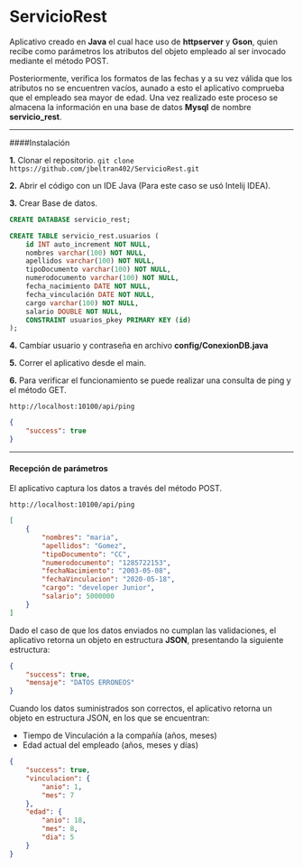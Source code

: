 # ServicioRest
Aplicativo creado en **Java** el cual hace uso de **httpserver** y **Gson**,  quien recibe como parámetros los atributos del objeto empleado al ser invocado mediante el método POST.

Posteriormente, verifica  los formatos de las fechas y a su vez  válida que los atributos no se encuentren vacíos, aunado a esto el aplicativo comprueba que el empleado sea mayor de edad. Una vez realizado este proceso se almacena la información en una base de datos **Mysql** de nombre **servicio_rest**.

------------

####Instalación

**1.** Clonar el repositorio.
`git clone https://github.com/jbeltran402/ServicioRest.git`

**2.** Abrir el código con un IDE Java (Para este caso se usó Intelij IDEA).

**3.** Crear Base de datos.
```sql
CREATE DATABASE servicio_rest;

CREATE TABLE servicio_rest.usuarios (
	id INT auto_increment NOT NULL,
	nombres varchar(100) NOT NULL,
	apellidos varchar(100) NOT NULL,
	tipoDocumento varchar(100) NOT NULL,
	numerodocumento varchar(100) NOT NULL,
	fecha_nacimiento DATE NOT NULL,
	fecha_vinculación DATE NOT NULL,
	cargo varchar(100) NOT NULL,
	salario DOUBLE NOT NULL,
	CONSTRAINT usuarios_pkey PRIMARY KEY (id)
);
```

**4.** Cambiar usuario y contraseña en archivo **config/ConexionDB.java**

**5.** Correr el aplicativo desde el main.

**6.** Para verificar el funcionamiento se puede realizar una consulta de ping y el método GET.

`http://localhost:10100/api/ping`
```json
{
    "success": true
}
```

------------

#### Recepción de parámetros

El aplicativo captura los datos a través del método POST.

`http://localhost:10100/api/ping`

```json
[
    {
        "nombres": "maria",
        "apellidos": "Gomez",
        "tipoDocumento": "CC",
        "numerodocumento": "1285722153",
        "fechaNacimiento": "2003-05-08",
        "fechaVinculacion": "2020-05-18",
        "cargo": "developer Junior",
        "salario": 5000000
    }
]
```

Dado el caso de que los datos enviados no cumplan las validaciones, el aplicativo retorna un objeto en estructura **JSON**, presentando la siguiente estructura:

```json
{
    "success": true,
    "mensaje": "DATOS ERRONEOS"
}
```
Cuando los datos suministrados son correctos,  el aplicativo retorna un objeto en estructura JSON, en los que se encuentran:
- Tiempo de Vinculación a la compañía (años, meses)
- Edad actual del empleado (años, meses y días)

```json
{
    "success": true,
    "vinculacion": {
        "anio": 1,
        "mes": 7
    },
    "edad": {
        "anio": 18,
        "mes": 8,
        "dia": 5
    }
}
```